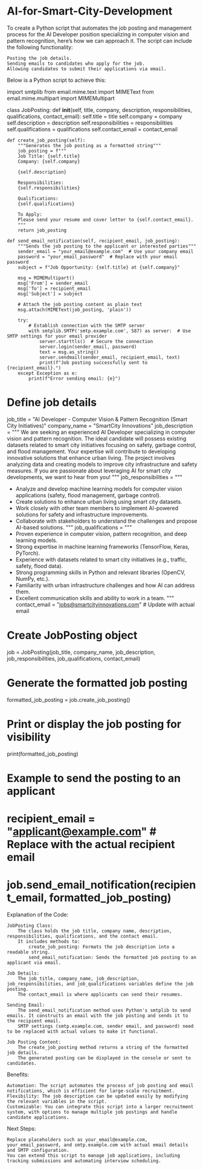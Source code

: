# AI-for-Smart-City-Development
To create a Python script that automates the job posting and management process for the AI Developer position specializing in computer vision and pattern recognition, here’s how we can approach it. The script can include the following functionality:

    Posting the job details.
    Sending emails to candidates who apply for the job.
    Allowing candidates to submit their applications via email.

Below is a Python script to achieve this:

import smtplib
from email.mime.text import MIMEText
from email.mime.multipart import MIMEMultipart

class JobPosting:
    def __init__(self, title, company, description, responsibilities, qualifications, contact_email):
        self.title = title
        self.company = company
        self.description = description
        self.responsibilities = responsibilities
        self.qualifications = qualifications
        self.contact_email = contact_email

    def create_job_posting(self):
        """Generates the job posting as a formatted string"""
        job_posting = f"""
        Job Title: {self.title}
        Company: {self.company}
        
        {self.description}
        
        Responsibilities:
        {self.responsibilities}
        
        Qualifications:
        {self.qualifications}
        
        To Apply:
        Please send your resume and cover letter to {self.contact_email}.
        """
        return job_posting

    def send_email_notification(self, recipient_email, job_posting):
        """Sends the job posting to the applicant or interested parties"""
        sender_email = "your_email@example.com"  # Use your company email
        password = "your_email_password"  # Replace with your email password
        subject = f"Job Opportunity: {self.title} at {self.company}"

        msg = MIMEMultipart()
        msg['From'] = sender_email
        msg['To'] = recipient_email
        msg['Subject'] = subject

        # Attach the job posting content as plain text
        msg.attach(MIMEText(job_posting, 'plain'))

        try:
            # Establish connection with the SMTP server
            with smtplib.SMTP('smtp.example.com', 587) as server:  # Use SMTP settings for your email provider
                server.starttls()  # Secure the connection
                server.login(sender_email, password)
                text = msg.as_string()
                server.sendmail(sender_email, recipient_email, text)
                print(f"Job posting successfully sent to {recipient_email}.")
        except Exception as e:
            print(f"Error sending email: {e}")

# Define job details
job_title = "AI Developer - Computer Vision & Pattern Recognition (Smart City Initiatives)"
company_name = "SmartCity Innovations"
job_description = """
We are seeking an experienced AI Developer specializing in computer vision and pattern recognition.
The ideal candidate will possess existing datasets related to smart city initiatives focusing on safety, garbage control, and flood management.
Your expertise will contribute to developing innovative solutions that enhance urban living.
The project involves analyzing data and creating models to improve city infrastructure and safety measures.
If you are passionate about leveraging AI for smart city developments, we want to hear from you!
"""
job_responsibilities = """
- Analyze and develop machine learning models for computer vision applications (safety, flood management, garbage control).
- Create solutions to enhance urban living using smart city datasets.
- Work closely with other team members to implement AI-powered solutions for safety and infrastructure improvements.
- Collaborate with stakeholders to understand the challenges and propose AI-based solutions.
"""
job_qualifications = """
- Proven experience in computer vision, pattern recognition, and deep learning models.
- Strong expertise in machine learning frameworks (TensorFlow, Keras, PyTorch).
- Experience with datasets related to smart city initiatives (e.g., traffic, safety, flood data).
- Strong programming skills in Python and relevant libraries (OpenCV, NumPy, etc.).
- Familiarity with urban infrastructure challenges and how AI can address them.
- Excellent communication skills and ability to work in a team.
"""
contact_email = "jobs@smartcityinnovations.com"  # Update with actual email

# Create JobPosting object
job = JobPosting(job_title, company_name, job_description, job_responsibilities, job_qualifications, contact_email)

# Generate the formatted job posting
formatted_job_posting = job.create_job_posting()

# Print or display the job posting for visibility
print(formatted_job_posting)

# Example to send the posting to an applicant
# recipient_email = "applicant@example.com"  # Replace with the actual recipient email
# job.send_email_notification(recipient_email, formatted_job_posting)

Explanation of the Code:

    JobPosting Class:
        The class holds the job title, company name, description, responsibilities, qualifications, and the contact email.
        It includes methods to:
            create_job_posting: Formats the job description into a readable string.
            send_email_notification: Sends the formatted job posting to an applicant via email.

    Job Details:
        The job_title, company_name, job_description, job_responsibilities, and job_qualifications variables define the job posting.
        The contact_email is where applicants can send their resumes.

    Sending Email:
        The send_email_notification method uses Python's smtplib to send emails. It constructs an email with the job posting and sends it to the recipient email.
        SMTP settings (smtp.example.com, sender email, and password) need to be replaced with actual values to make it functional.

    Job Posting Content:
        The create_job_posting method returns a string of the formatted job details.
        The generated posting can be displayed in the console or sent to candidates.

Benefits:

    Automation: The script automates the process of job posting and email notifications, which is efficient for large-scale recruitment.
    Flexibility: The job description can be updated easily by modifying the relevant variables in the script.
    Customizable: You can integrate this script into a larger recruitment system, with options to manage multiple job postings and handle candidate applications.

Next Steps:

    Replace placeholders such as your_email@example.com, your_email_password, and smtp.example.com with actual email details and SMTP configuration.
    You can extend this script to manage job applications, including tracking submissions and automating interview scheduling.
